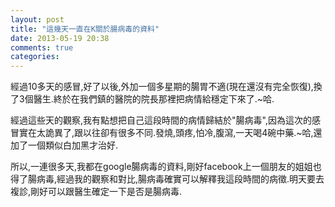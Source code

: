 ```yaml
---
layout: post
title: "這幾天一直在K關於腸病毒的資料"
date: 2013-05-19 20:38
comments: true
categories: 
---
```

經過10多天的感冒,好了以後,外加一個多星期的腸胃不適(現在還沒有完全恢復),換了3個醫生.終於在我們鎮的醫院的院長那裡把病情給穩定下來了.~哈.

經過這些天的觀察,我有點想把自己這段時間的病情歸結於"腸病毒",因為這次的感冒實在太詭異了,跟以往卻有很多不同.發燒,頭疼,怕冷,腹瀉,一天喝4碗中藥.~哈,還加了一個類似白加黑才治好.

所以,一連很多天,我都在google腸病毒的資料,剛好facebook上一個朋友的姐姐也得了腸病毒,經過我的觀察和對比,腸病毒確實可以解釋我這段時間的病徵.明天要去複診,剛好可以跟醫生確定一下是否是腸病毒.

